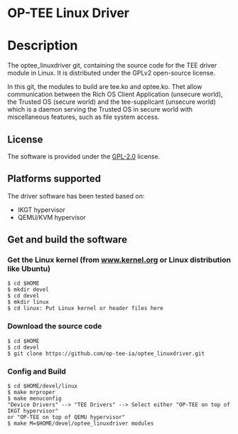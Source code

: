 # OP-TEE Linux Driver

# Description
The optee_linuxdriver git, containing the source code for the TEE driver 
module in Linux.
It is distributed under the GPLv2 open-source license.

In this git, the modules to build are tee.ko and optee.ko.
Thet allow communication between the Rich OS Client Application (unsecure
world), the Trusted OS (secure world) and the tee-supplicant (unsecure
world) which is a daemon serving the Trusted OS in secure world with
miscellaneous features, such as file system access.

## License
The software is provided under the
[GPL-2.0](http://opensource.org/licenses/GPL-2.0) license.

## Platforms supported
The driver software has been tested based on:

- IKGT hypervisor
- QEMU/KVM hypervisor

## Get and build the software

### Get the Linux kernel (from www.kernel.org or Linux distribution like Ubuntu)
	$ cd $HOME
	$ mkdir devel
	$ cd devel
	$ mkdir linux
	$ cd linux: Put Linux kernel or header files here

### Download the source code
	$ cd $HOME
	$ cd devel
	$ git clone https://github.com/op-tee-ia/optee_linuxdriver.git

### Config and Build
	$ cd $HOME/devel/linux
	$ make mrproper
	$ make menuconfig
    "Device Drivers" --> "TEE Drivers" --> Select either "OP-TEE on top of IKGT hypervisor"
    or "OP-TEE on top of QEMU hypervisor"
	$ make M=$HOME/devel/optee_linuxdriver modules
